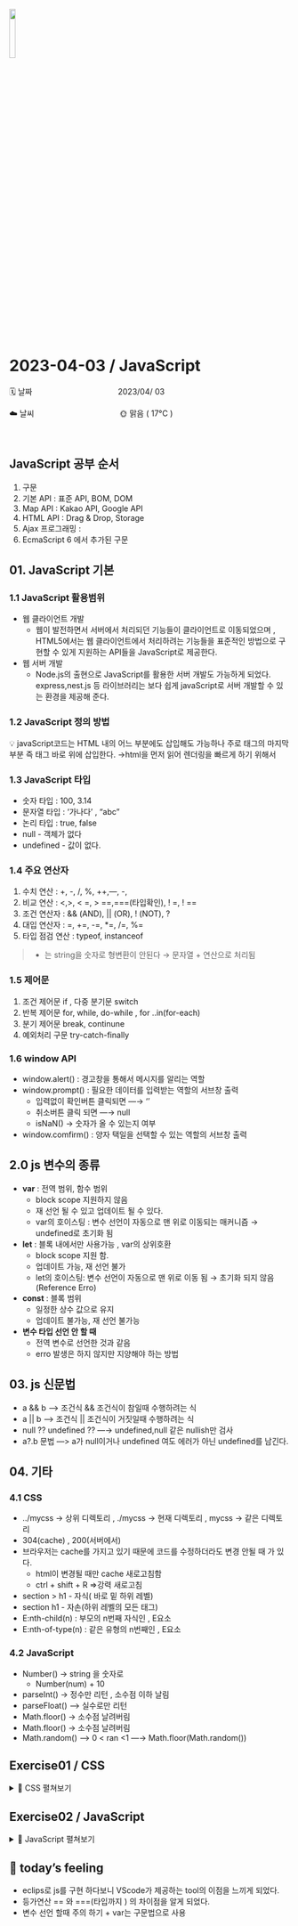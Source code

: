 <img src="https://noticon-static.tammolo.com/dgggcrkxq/image/upload/v1566913897/noticon/xbvewg1m3azbpnrzck1k.png" height="15%" width="15%"> <br/>

# 2023-04-03 / JavaScript

🗓️ 날짜           2023/04/ 03

☁️ 날씨           🌞 맑음 ( 17°C )

</br>

## JavaScript 공부 순서

1. 구문
2. 기본 API : 표준 API, BOM, DOM
3. Map API : Kakao API, Google API
4. HTML API : Drag & Drop, Storage
5. Ajax 프로그래밍 : 
6. EcmaScript 6 에서 추가된 구문

## 01. JavaScript 기본

### 1.1 JavaScript 활용범위

- 웹 클라이언트 개발
    - 웹이 발전하면서 서버에서 처리되던 기능들이 클라이언트로 이동되었으며 , HTML5에서는 웹 클라이언트에서 처리하려는 기능들을 표준적인 방법으로 구현할 수 있게 지원하는 API들을 JavaScript로 제공한다.
- 웹 서버 개발
    - Node.js의 출현으로 JavaScript를 활용한 서버 개발도 가능하게 되었다. express,nest.js 등 라이브러리는 보다 쉽게 javaScript로 서버 개발할 수 있는 환경을 제공해 준다.

### 1.2 JavaScript 정의 방법

💡 javaScript코드는 HTML 내의 어느 부분에도 삽입해도 가능하나 주로 <body> 태그의 마지막 부분 즉 </body> 태그 바로 위에 삽입한다. →html을 먼저 읽어 렌더링을 빠르게 하기 위해서

### 1.3 JavaScript 타입

- 숫자 타입 : 100, 3.14
- 문자열 타입 : ‘가나다’ , “abc”
- 논리 타입 : true, false
- null - 객체가 없다
- undefined - 값이 없다.

### 1.4 주요 연산자

1. 수치 연산 : +, -, /, %, ++,—, -,
2. 비교 연산 : <,>, < =, > ==,===(타입확인), ! =, ! ==
3. 조건 연산자 : && (AND), || (OR), ! (NOT), ?
4. 대입 연산자 : =, +=, -=, *=, /=, %=
5. 타입 점검 연산 : typeof, instanceof

> + 는 string을 숫자로 형변환이 안된다 → 문자열 + 연산으로 처리됨
> 

### 1.5 제어문

1. 조건 제어문 if , 다중 분기문  switch
2. 반복 제어문 for, while, do-while , for ..in(for-each)
3. 분기 제어문 break, continune
4. 예외처리 구문 try-catch-finally

### 1.6 window API

- window.alert() : 경고창을 통해서 메시지를 알리는 역할
- window.prompt() : 필요한 데이터를 입력받는 역할의 서브창 출력
    - 입력없이 확인버튼 클릭되면 —→ ‘’
    - 취소버튼 클릭 되면 —→ null
    - isNaN() → 숫자가 올 수 있는지 여부
- window.comfirm() : 양자 택일을 선택할 수 있는 역할의 서브창 출력

## 2.0 js 변수의 종류

- **var**  : 전역 범위, 함수 범위
    - block scope 지원하지 않음
    - 재 선언 될 수 있고 업데이트 될 수 있다.
    - var의 호이스팅 :  변수 선언이 자동으로 맨 위로 이동되는 매커니즘 → undefined로 초기화 됨
- **let** : 블록 내에서만 사용가능 , var의 상위호환
    - block scope 지원 함.
    - 업데이트 가능, 재 선언 불가
    - let의 호이스팅: 변수 선언이 자동으로 맨 위로 이동 됨 → 초기화 되지 않음 (Reference Erro)
- **const** : 블록 범위
    - 일정한 상수 값으로 유지
    - 업데이트 불가능, 재 선언 불가능
- **변수 타입 선언 안 할 때**
    - 전역 변수로 선언한 것과 같음
    - erro 발생은 하지 않지만 지양해야 하는 방법

## 03. js 신문법

- a && b —> 조건식 && 조건식이 참일때 수행하려는 식
- a   ||   b —> 조건식 || 조건식이 거짓일때 수행하려는 식
- null ?? undefined ??  —→ undefined,null 같은 nullish만 검사
- a?.b 문법  —> a가 null이거나 undefined 여도 에러가 아닌 undefined를 남긴다.

## 04. 기타

### 4.1 CSS

- ../mycss → 상위 디렉토리 , ./mycss → 현재 디렉토리 , mycss → 같은 디렉토리
- 304(cache) , 200(서버에서)
- 브라우저는 cache를 가지고 있기 때문에 코드를 수정하더라도 변경 안될 때 가 있다.
    - html이 변경될 때만 cache 새로고침함
    - ctrl + shift + R ⇒강력 새로고침
- section > h1 - 자식( 바로 밑 하위 레벨)
- section h1 - 자손(하위 레벨의 모든 태그)
- E:nth-child(n) : 부모의 n번째 자식인 , E요소
- E:nth-of-type(n) : 같은 유형의 n번째인 , E요소

### 4.2 JavaScript

- Number() → string 을 숫자로
    - Number(num) + 10
- parseInt() → 정수만 리턴 , 소수점 이하 날림
- parseFloat() —> 실수로만 리턴
- Math.floor() → 소수점 날려버림
- Math.floor() → 소수점 날려버림
- Math.random() —> 0 < ran <1   —→ Math.floor(Math.random())



## Exercise01 / CSS
<details>
<summary>📜 CSS 펼쳐보기</summary>
<div markdown="1">
<img src="https://user-images.githubusercontent.com/55836020/229955272-46159d88-68cd-40af-887f-09130210fda7.png" width="20%/>

```html

<!DOCTYPE html>
<html>
<head>
<meta charset="UTF-8">
<title>HTML Study</title>
<style>
header {
	padding: 20px;
	text-align: center;
	background-image: linear-gradient(to bottom, #FEFF86, #B0DAFF, #B9E9FC, #DAF5FF);
	font-family: Arial, sans-serif;
	text-align: center;
}

h1 {
	color: #E97777;
	font-family: Arial, sans-serif;
	text-shadow: #FCDDB0 1px 1px 2px;
}

a {
	margin: 5%;
	font-family: Arial, sans-serif;
	color: #937DC2;
}

a:hover {
	color: #C689C6;
	font-family: Arial, sans-serif;
	font-weight: bold;
}

section {
	padding: 3%;
	width: 500px;
	text-align: center;
	font-family: Arial, sans-serif;
	margin: 0 auto;
}

article {
	bottom: 2%;
	padding: 2%;
	border: 1px dashed #14C38E;
	border-radius: 30px;
	text-align: left;
	margin-top: 20px;
}

section article:nth-of-type(1) h2 {
	color: #F2CD5C;
	font-family: Gmarket Sans;
}

section article:nth-of-type(2) h2 {
	color: #FFE15D;
	font-family: Gmarket Sans;
}

section article:nth-of-type(3) h2 {
	color: #FFB319;
	font-family: noto snas;
}

span {
	color: #CC9B6D;
	font-family: Gmarket Sans;
}

figure {
	text-align: center;
	font-family: Gmarket Sans;
}

figure img:hover {
	opacity: 0.5;
}

footer, aside {
	text-align: center;
	font-family: Gmarket Sans;
}

aside h2 {
	color: #FFD966;
}

table {
	border: 2px solid #9E9D89;
	border-collapse: collapse;
	text-align: center;
}

th {
	background-color: #E2BCB7;
}
</style>
</head>
<body>
	<header>
		<h1>박주희의 HTML5 학습</h1>

		<nav>
			<a href="https://www.naver.com/">Naver</a>&nbsp;<a
				href="https://github.com/juhee99">GitHub</a>&nbsp;<a
				href="https://www.w3schools.com/">W3Scools</a>
		</nav>

	</header>
	<section>
		<article>
			<h2>나의 소개</h2>
			<ul>
				<li>이름 : 박주희</li>
				<li>별명 : 노란콩</li>
				<li>관심기술 : Spring</li>
				<li>취미 : YOGA</li>
				<li>MBTI : ISTP</li>
			</ul>
		</article>

		<article>
			<h2>🍱좋아하는 음식 🍱</h2>
			<table border="1">
				<tr>
					<th>음식</th>
					<th>종류</th>
				</tr>
				<tr>
					<td>🥫 포카칩 초록색</td>
					<td>과자</td>
				</tr>
				<tr>
					<td>🥛 그릭 요거트</td>
					<td>간식</td>
				</tr>
				<tr>
					<td>🥓베이컨토마토디럭스🍔</td>
					<td>햄버거</td>
				</tr>
				<tr>
					<td>🍗 양꼬치 +꿔바로우 🥠</td>
					<td>중식</td>
				</tr>
			</table>
		</article>

		<article>
			<h2>
				자랑하고싶은 <span>우리동네</span>의 아름다운 곳
			</h2>
			<p>🥔 감자밭 : 춘천 유명 카페, 감자빵이 맛있어요🥯</p>
			<figure>
				<img src="../images/potato.jpg">
				<figcaption>감자빵</figcaption>
			</figure>
		</article>
	</section>

	<aside>
		<h2>동영상 재생</h2>
		<iframe width="560" height="315"
			src="https://www.youtube.com/embed/kaUuyO-D4XE"
			title="YouTube video player" frameborder="0"
			allow="accelerometer; autoplay; clipboard-write; encrypted-media; gyroscope; picture-in-picture; web-share"
			allowfullscreen></iframe>

	</aside>

	<footer>
		<em>이 문서는 박주희에 의해 HTML 기술을 사용하여 2023년 04월 03일에 작성하였습니다.(ver 1.2)</em>
	</footer>
</body>
</html>
```



</div>
</details>


## Exercise02 / JavaScript
<details>
<summary>📜 JavaScript 펼쳐보기</summary>
<div markdown="1">

1️⃣ **[실습 1]**

파일명 : exercise1.html

(1) <body> 태그의 첫번째 자식 태그로 <h1>자바스크립트 첫 번째 실습</h1> 과 그리고 두 번째 자식 태그로 <hr> 을 작성한다.
(2) window.prompt("숫자를 한 개를 입력하세요..") 를 사용해서 입력을 받는다.
(3) 입력된 숫자에 10을 곱한 결과는 <h2> 태그와 함께 도큐먼트 영역에 출력한다.
(4) 입력된 숫자에 10을 뺀 결과는 자바스크립트 콘솔 창에 출력한다.

```html
<!DOCTYPE html>
<html>
<head>
<meta charset="UTF-8">
<title>JavaScript first exam</title>
</head>
<body>
<h1>자바스크립트 첫 번째 실습</h1>
<hr>
<script>
var num = window.prompt("숫자를 한 개 입력하세요.");;
document.write("<h2>"+(num*10)+"</h2>");
console.log(num-10);
</script>
</body>
</html>
```

2️⃣ **[실습2]**
파일명 : exercise2.html

구현 내용

1. 프롬프트 창으로 1 부터 9사이의 숫자를 한 개 입력 받는다.(숫자만 입력받는다고 가정한다.)
2. 입력된 숫자가 1~9 사이가 아니면 다시 입력받는다.
3. 입력된 숫자에 해당하는 단의 구구단을 행단위로 출력한다.
    
    n 단입니다.  		 --> 첫번째 제목크기, 원하는 색상
    ----------------------  	 --> 분리선(<hr> 태그)
    n x 1 = y1
    n x 2 = y2
    :

```html
<!DOCTYPE html>
<html>
<head>
<meta charset="UTF-8">
<title>Insert title here</title>
</head>
<body>

<script>
var dan;
while(true){
	dan = window.prompt("1~9사이의 숫자를 입력하세요.");
	if(dan>0 && dan <10) break;
}

document.write("<h1>"+dan+"단입니다.</h1>");
document.write("<hr>");
for(let i=1 ; i<10 ; i++){
	 document.write("<p>"+dan+"*"+i+"="+(dan*i)+"</p>");
}
</script>

</body>
</html>
```

</div>
</details>


## 👩 today’s feeling
- eclips로 js를 구현 하다보니 VScode가 제공하는 tool의 이점을 느끼게 되었다.
- 등가연산 == 와 ===(타입까지 ) 의 차이점을 알게 되었다.
- 변수 선언 할때 주의 하기 + var는 구문법으로 사용 
